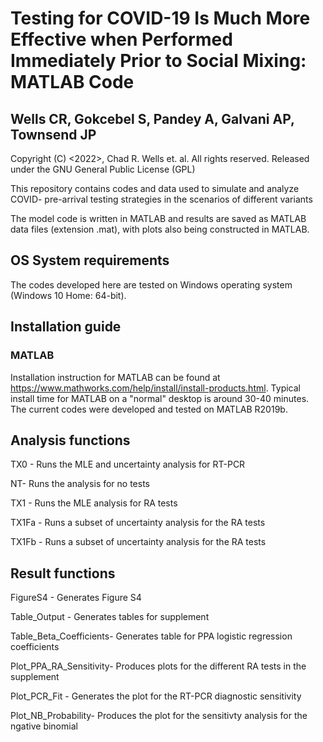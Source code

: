 # Testing for COVID-19 Is Much More Effective when Performed Immediately Prior to Social Mixing: MATLAB Code

## Wells CR, Gokcebel S, Pandey A, Galvani AP, Townsend JP
 

Copyright (C) <2022>, Chad R. Wells et. al. All rights reserved. Released under the GNU General Public License (GPL)

This repository contains codes and data used to simulate and analyze COVID- pre-arrival testing strategies in the scenarios of different variants

The model code is written in MATLAB and results are saved as MATLAB data files (extension .mat), with plots also being constructed in MATLAB. 

## OS System requirements
The codes developed here are tested on Windows operating system (Windows 10 Home: 64-bit). 

## Installation guide
### MATLAB
Installation instruction for MATLAB can be found at https://www.mathworks.com/help/install/install-products.html. Typical install time for MATLAB on a "normal" desktop is around 30-40 minutes. The current codes were developed and tested on MATLAB R2019b.

## Analysis functions
TX0 - Runs the MLE and uncertainty analysis for RT-PCR

NT- Runs the analysis for no tests

TX1 - Runs the MLE analysis for RA tests

TX1Fa - Runs a subset of uncertainty analysis for the RA tests

TX1Fb - Runs a subset of uncertainty analysis for the RA tests

## Result functions
FigureS4 - Generates Figure S4

Table_Output - Generates tables for supplement

Table_Beta_Coefficients- Generates table for PPA logistic regression coefficients

Plot_PPA_RA_Sensitivity- Produces plots for the different RA tests in the supplement

Plot_PCR_Fit - Generates the plot for the RT-PCR diagnostic sensitivity

Plot_NB_Probability- Produces the plot for the sensitivty analysis for the ngative binomial 

